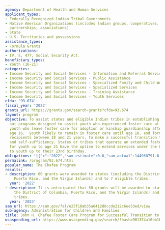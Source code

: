 ```yaml
---
agency: Department of Health and Human Services
applicant_types:
- Federally Recognized lndian Tribal Governments
- Native American Organizations (includes lndian groups, cooperatives, corporations,
  partnerships, associations)
- State
- U.S. Territories and possessions
assistance_types:
- Formula Grants
authorizations:
- IV, E, 477, Social Security Act.
beneficiary_types:
- Youth (16-21)
categories:
- Income Security and Social Services - Information and Referral Services
- Income Security and Social Services - Public Assistance
- Income Security and Social Services - Specialized Family and Child Welfare Services
- Income Security and Social Services - Specialized Services
- Income Security and Social Services - Training Assistance
- Income Security and Social Services - Youth Services
cfda: '93.674'
fiscal_year: '2022'
grants_url: https://grants.gov/search-grants?cfda=93.674
layout: program
objective: To assist states and eligible Indian tribes in establishing and carrying
  out programs designed to assist youth who experienced foster care at age 14 or older,
  youth who leave foster care for adoption or kinship guardianship after attaining
  age 16,  youth likely to remain in foster care until age 18, and former foster care
  recipients between 18 and 21 years, to make a successful transition to adulthood
  and self-sufficiency. States or tribes that operate an extended foster care program
  for youth up to age 21 have the option to extend services under the Chafee program
  to youth up to their 23rd birthday.
obligations: '[{"x":"2022","sam_estimate":0.0,"sam_actual":144968791.0,"usa_spending_actual":139357824.67},{"x":"2023","sam_estimate":140855000.0,"sam_actual":0.0,"usa_spending_actual":90062398.91},{"x":"2024","sam_estimate":239355000.0,"sam_actual":0.0,"usa_spending_actual":0.0}]'
permalink: /program/93.674.html
popular_name: The Chafee Program
results:
- description: 60 grants were awarded to states (including the District of Columbia,
    Puerto Rico, and the Virgin Islands) and to 7 eligible tribes.
  year: '2022'
- description: It is anticipated that 60 grants will be awarded to states (including
    the District of Columbia, Puerto Rico, and the Virgin Islands) and to 7 eligible
    tribes.
  year: '2023'
sam_url: https://sam.gov/fal/e25f10ab35a6412d8ccde212c6ee53ed/view
sub-agency: Administration for Children and Families
title: John H. Chafee Foster Care Program for Successful Transition to Adulthood
usaspending_url: https://www.usaspending.gov/search/?hash=901374a16bb1ba5ad32821a8d6daf5c1
---
```

